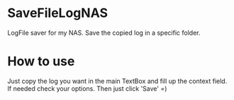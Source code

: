 # SaveFileLogNAS
LogFile saver for my NAS.
Save the copied log in a specific folder.

# How to use
Just copy the log you want in the main TextBox and fill up the context field. If needed check your options.
Then just click 'Save' =)